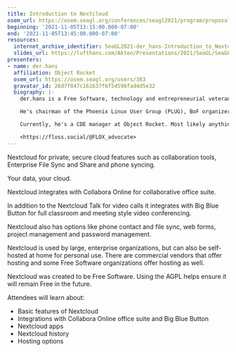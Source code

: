 ```yaml
---
title: Introduction to Nextcloud
osem_url: https://osem.seagl.org/conferences/seagl2021/program/proposals/854
beginning: '2021-11-05T13:15:00.000-07:00'
end: '2021-11-05T13:45:00.000-07:00'
resources:
  internet_archive_identifier: SeaGL2021-der_hans-Introduction_to_Nextcloud
  slides_url: https://lufthans.com/Akten/Presentations/2021/SeaGL/SeaGL.Introduction_to_Nextcloud.2021Nov05.pdf
presenters:
- name: der.hans
  affiliation: Object Rocket
  osem_url: https://osem.seagl.org/users/363
  gravatar_id: 26d7f047c161637f6f5459bfad4d5e32
  biography: |-
    der.hans is a Free Software, technology and entrepreneurial veteran.

    He's chairman of the Phoenix Linux User Group (PLUG), BoF organizer for the Southern California Linux Expo (SCaLE), and founder of the Free Software Stammtisch and Stammtisch Job Nights.

    Currently, he's a CDE manager at Object Rocket. Most likely anything he says publicly was not approved by $dayjob.

    <https://floss.social/@FLOX_advocate>
---
```


Nextcloud for private, secure cloud features such as collaboration tools, Enterprise File Sync and Share and phone syncing.

Your data, your cloud.

Nextcloud integrates with Collabora Online for collaborative office suite.

In addition to the Nextcloud Talk for video calls it integrates with Big Blue Button for full classroom and meeting style video conferencing.

Nextcloud also has options like phone contact and file sync, web forms, project management and password management.

Nextcloud is used by large, enterprise organizations, but can also be self-hosted at home for personal use. There are commercial vendors that offer hosting and some Free Software organizations offer hosting as well.

Nextcloud was created to be Free Software. Using the AGPL helps ensure it will remain Free in the future.

Attendees will learn about:

* Basic features of Nextcloud
* Integrations with Collabora Online office suite and Big Blue Button
* Nextcloud apps
* Nextcloud history
* Hosting options
